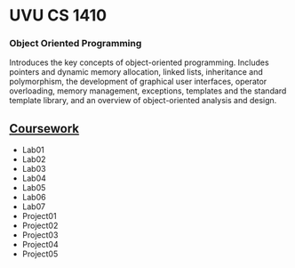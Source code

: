 # UVU CS 1410
### Object Oriented Programming

Introduces the key concepts of object-oriented programming. Includes pointers and dynamic memory allocation, linked lists, inheritance and polymorphism, the development of graphical user interfaces, operator overloading, memory management, exceptions, templates and the standard template library, and an overview of object-oriented analysis and design.

## [Coursework](https://github.com/SparklySpencer/UVU_CS1410/tree/master/CS_1410)
- Lab01
- Lab02
- Lab03
- Lab04
- Lab05
- Lab06
- Lab07
- Project01
- Project02
- Project03
- Project04
- Project05
